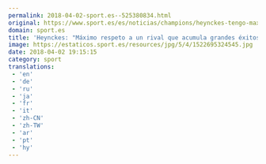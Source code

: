 ```yaml
---
permalink: 2018-04-02-sport.es--525380834.html
original: https://www.sport.es/es/noticias/champions/heynckes-tengo-maximo-respeto-rival-que-acumula-grandes-exitos-6730208?utm_source=rss-noticias&utm_medium=feed&utm_campaign=champions
domain: sport.es
title: 'Heynckes: "Máximo respeto a un rival que acumula grandes éxitos"'
image: https://estaticos.sport.es/resources/jpg/5/4/1522695324545.jpg
date: 2018-04-02 19:15:15
category: sport
translations: 
 - 'en'
 - 'de'
 - 'ru'
 - 'ja'
 - 'fr'
 - 'it'
 - 'zh-CN'
 - 'zh-TW'
 - 'ar'
 - 'pt'
 - 'hy'
---
```


